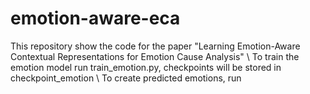 # emotion-aware-eca
This repository show the code for the paper "Learning Emotion-Aware Contextual Representations for Emotion Cause Analysis" \\
To train the emotion model run train_emotion.py, checkpoints will be stored in checkpoint_emotion \\
To create predicted emotions, run 
